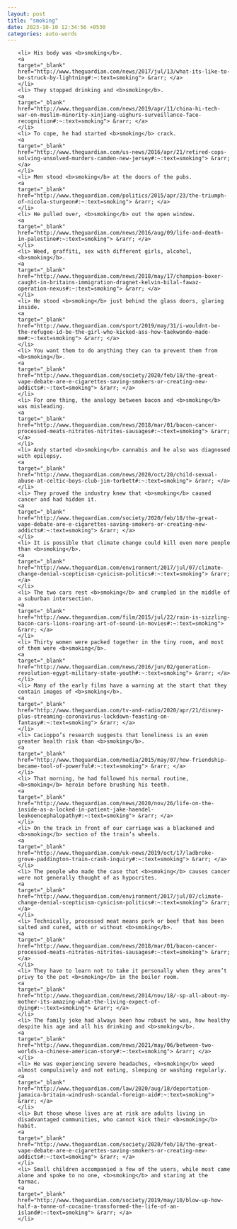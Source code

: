 ```yaml
---
layout: post
title: "smoking"
date: 2023-10-10 12:34:56 +0530
categories: auto-words
---
```

<ol>

    <li> His body was <b>smoking</b>.
    <a 
    target="_blank" 
    href="http://www.theguardian.com/news/2017/jul/13/what-its-like-to-be-struck-by-lightning#:~:text=smoking"> &rarr; </a>
    </li>
    <li> They stopped drinking and <b>smoking</b>.
    <a 
    target="_blank" 
    href="http://www.theguardian.com/news/2019/apr/11/china-hi-tech-war-on-muslim-minority-xinjiang-uighurs-surveillance-face-recognition#:~:text=smoking"> &rarr; </a>
    </li>
    <li> To cope, he had started <b>smoking</b> crack.
    <a 
    target="_blank" 
    href="http://www.theguardian.com/us-news/2016/apr/21/retired-cops-solving-unsolved-murders-camden-new-jersey#:~:text=smoking"> &rarr; </a>
    </li>
    <li> Men stood <b>smoking</b> at the doors of the pubs.
    <a 
    target="_blank" 
    href="http://www.theguardian.com/politics/2015/apr/23/the-triumph-of-nicola-sturgeon#:~:text=smoking"> &rarr; </a>
    </li>
    <li> He pulled over, <b>smoking</b> out the open window.
    <a 
    target="_blank" 
    href="http://www.theguardian.com/news/2016/aug/09/life-and-death-in-palestine#:~:text=smoking"> &rarr; </a>
    </li>
    <li> Weed, graffiti, sex with different girls, alcohol, <b>smoking</b>.
    <a 
    target="_blank" 
    href="http://www.theguardian.com/news/2018/may/17/champion-boxer-caught-in-britains-immigration-dragnet-kelvin-bilal-fawaz-operation-nexus#:~:text=smoking"> &rarr; </a>
    </li>
    <li> He stood <b>smoking</b> just behind the glass doors, glaring inside.
    <a 
    target="_blank" 
    href="http://www.theguardian.com/sport/2019/may/31/i-wouldnt-be-the-refugee-id-be-the-girl-who-kicked-ass-how-taekwondo-made-me#:~:text=smoking"> &rarr; </a>
    </li>
    <li> You want them to do anything they can to prevent them from <b>smoking</b>.
    <a 
    target="_blank" 
    href="http://www.theguardian.com/society/2020/feb/18/the-great-vape-debate-are-e-cigarettes-saving-smokers-or-creating-new-addicts#:~:text=smoking"> &rarr; </a>
    </li>
    <li> For one thing, the analogy between bacon and <b>smoking</b> was misleading.
    <a 
    target="_blank" 
    href="http://www.theguardian.com/news/2018/mar/01/bacon-cancer-processed-meats-nitrates-nitrites-sausages#:~:text=smoking"> &rarr; </a>
    </li>
    <li> Andy started <b>smoking</b> cannabis and he also was diagnosed with epilepsy.
    <a 
    target="_blank" 
    href="http://www.theguardian.com/news/2020/oct/20/child-sexual-abuse-at-celtic-boys-club-jim-torbett#:~:text=smoking"> &rarr; </a>
    </li>
    <li> They proved the industry knew that <b>smoking</b> caused cancer and had hidden it.
    <a 
    target="_blank" 
    href="http://www.theguardian.com/society/2020/feb/18/the-great-vape-debate-are-e-cigarettes-saving-smokers-or-creating-new-addicts#:~:text=smoking"> &rarr; </a>
    </li>
    <li> It is possible that climate change could kill even more people than <b>smoking</b>.
    <a 
    target="_blank" 
    href="http://www.theguardian.com/environment/2017/jul/07/climate-change-denial-scepticism-cynicism-politics#:~:text=smoking"> &rarr; </a>
    </li>
    <li> The two cars rest <b>smoking</b> and crumpled in the middle of a suburban intersection.
    <a 
    target="_blank" 
    href="http://www.theguardian.com/film/2015/jul/22/rain-is-sizzling-bacon-cars-lions-roaring-art-of-sound-in-movies#:~:text=smoking"> &rarr; </a>
    </li>
    <li> Thirty women were packed together in the tiny room, and most of them were <b>smoking</b>.
    <a 
    target="_blank" 
    href="http://www.theguardian.com/news/2016/jun/02/generation-revolution-egypt-military-state-youth#:~:text=smoking"> &rarr; </a>
    </li>
    <li> Many of the early films have a warning at the start that they contain images of <b>smoking</b>.
    <a 
    target="_blank" 
    href="http://www.theguardian.com/tv-and-radio/2020/apr/21/disney-plus-streaming-coronavirus-lockdown-feasting-on-fantasy#:~:text=smoking"> &rarr; </a>
    </li>
    <li> Cacioppo’s research suggests that loneliness is an even greater health risk than <b>smoking</b>.
    <a 
    target="_blank" 
    href="http://www.theguardian.com/media/2015/may/07/how-friendship-became-tool-of-powerful#:~:text=smoking"> &rarr; </a>
    </li>
    <li> That morning, he had followed his normal routine, <b>smoking</b> heroin before brushing his teeth.
    <a 
    target="_blank" 
    href="http://www.theguardian.com/news/2020/nov/26/life-on-the-inside-as-a-locked-in-patient-jake-haendel-leukoencephalopathy#:~:text=smoking"> &rarr; </a>
    </li>
    <li> On the track in front of our carriage was a blackened and <b>smoking</b> section of the train’s wheels.
    <a 
    target="_blank" 
    href="http://www.theguardian.com/uk-news/2019/oct/17/ladbroke-grove-paddington-train-crash-inquiry#:~:text=smoking"> &rarr; </a>
    </li>
    <li> The people who made the case that <b>smoking</b> causes cancer were not generally thought of as hypocrites.
    <a 
    target="_blank" 
    href="http://www.theguardian.com/environment/2017/jul/07/climate-change-denial-scepticism-cynicism-politics#:~:text=smoking"> &rarr; </a>
    </li>
    <li> Technically, processed meat means pork or beef that has been salted and cured, with or without <b>smoking</b>.
    <a 
    target="_blank" 
    href="http://www.theguardian.com/news/2018/mar/01/bacon-cancer-processed-meats-nitrates-nitrites-sausages#:~:text=smoking"> &rarr; </a>
    </li>
    <li> They have to learn not to take it personally when they aren’t privy to the pot <b>smoking</b> in the boiler room.
    <a 
    target="_blank" 
    href="http://www.theguardian.com/news/2014/nov/18/-sp-all-about-my-mother-its-amazing-what-the-living-expect-of-dying#:~:text=smoking"> &rarr; </a>
    </li>
    <li> The family joke had always been how robust he was, how healthy despite his age and all his drinking and <b>smoking</b>.
    <a 
    target="_blank" 
    href="http://www.theguardian.com/news/2021/may/06/between-two-worlds-a-chinese-american-story#:~:text=smoking"> &rarr; </a>
    </li>
    <li> He was experiencing severe headaches, <b>smoking</b> weed almost compulsively and not eating, sleeping or washing regularly.
    <a 
    target="_blank" 
    href="http://www.theguardian.com/law/2020/aug/18/deportation-jamaica-britain-windrush-scandal-foreign-aid#:~:text=smoking"> &rarr; </a>
    </li>
    <li> But those whose lives are at risk are adults living in disadvantaged communities, who cannot kick their <b>smoking</b> habit.
    <a 
    target="_blank" 
    href="http://www.theguardian.com/society/2020/feb/18/the-great-vape-debate-are-e-cigarettes-saving-smokers-or-creating-new-addicts#:~:text=smoking"> &rarr; </a>
    </li>
    <li> Small children accompanied a few of the users, while most came alone and spoke to no one, <b>smoking</b> and staring at the tarmac.
    <a 
    target="_blank" 
    href="http://www.theguardian.com/society/2019/may/10/blow-up-how-half-a-tonne-of-cocaine-transformed-the-life-of-an-island#:~:text=smoking"> &rarr; </a>
    </li>